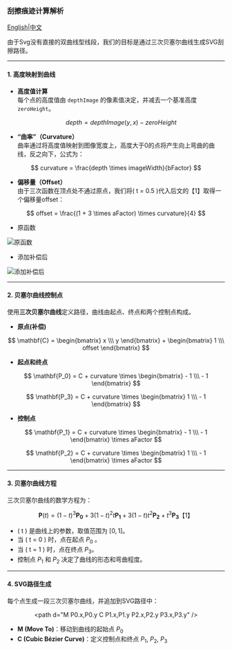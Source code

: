 ### 刮擦痕迹计算解析

[English](https://github.com/POPCORNBOOM/EZHolodotNet/blob/main/README_EN.md)|[中文](https://github.com/POPCORNBOOM/EZHolodotNet/blob/main/README.md)

由于Svg没有直接的双曲线型线段，我们的目标是通过三次贝塞尔曲线生成SVG刮擦路径。

---

#### **1. 高度映射到曲线**

- **高度值计算**  
  每个点的高度值由 `depthImage` 的像素值决定，并减去一个基准高度 `zeroHeight`。
  
  $$
  depth = depthImage(y, x) - zeroHeight
  $$

- **“曲率”（Curvature）**  
  曲率通过将高度值映射到图像宽度上，高度大于0的点将产生向上弯曲的曲线，反之向下，公式为：
  
$$
  curvature = \frac{depth \times imageWidth}{bFactor}
$$

- **偏移量（Offset）**  
  由于三次函数在顶点处不通过原点，我们将\( t = 0.5 \)代入后文的【1】取得一个偏移量offset：
  
$$
  offset = \frac{(1 + 3 \times aFactor) \times curvature}{4}
$$

- 原函数

![原函数](https://github.com/user-attachments/assets/644e49ac-1081-4be3-a704-3025e4440fca)

- 添加补偿后

![添加补偿后](https://github.com/user-attachments/assets/218fd7d7-90b7-4e14-8cd3-3115389c5088)



---

#### **2. 贝塞尔曲线控制点**

使用**三次贝塞尔曲线**定义路径，曲线由起点、终点和两个控制点构成。

- **原点(补偿)**

$$
  \mathbf{C} = \begin{bmatrix} x \\\ y \end{bmatrix} + \begin{bmatrix} 1 \\\ offset \end{bmatrix}
$$

- **起点和终点**

$$
  \mathbf{P_0} = C + curvature \times \begin{bmatrix}  - 1 \\\  - 1 \end{bmatrix}
$$

$$
  \mathbf{P_3} = C + curvature \times \begin{bmatrix}  1 \\\ - 1 \end{bmatrix}
$$

- **控制点**

$$
  \mathbf{P_1} = C + curvature \times \begin{bmatrix} - 1 \\\ - 1 \end{bmatrix}  \times aFactor
$$

$$
  \mathbf{P_2} = C + curvature \times \begin{bmatrix} 1 \\\ - 1 \end{bmatrix} \times aFactor
$$

---

#### **3. 贝塞尔曲线方程**

三次贝塞尔曲线的数学方程为：

$$
\mathbf{P}(t) = (1-t)^3 \mathbf{P_0} + 3(1-t)^2 t \mathbf{P_1} + 3(1-t) t^2 \mathbf{P_2} + t^3 \mathbf{P_3} 【1】
$$

- \( t \) 是曲线上的参数，取值范围为 $[0, 1]$。  
- 当 \( t = 0 \) 时，点在起点 $P_0$ 。  
- 当 \( t = 1 \) 时，点在终点  $P_3$。  
- 控制点 $P_1$ 和 $P_2$ 决定了曲线的形态和弯曲程度。

---

#### **4. SVG路径生成**

每个点生成一段三次贝塞尔曲线，并追加到SVG路径中：

$$
\text{<path d="M P0.x,P0.y C P1.x,P1.y P2.x,P2.y P3.x,P3.y" />}
$$

- **M (Move To)**：移动到曲线的起始点 $P_0$
- **C (Cubic Bézier Curve)**：定义控制点和终点 $P_1$, $P_2$, $P_3$

